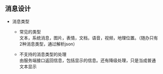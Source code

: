﻿## 消息设计

* 消息类型  
    * 常见的类型  
        文本，系统消息，图片，表情，文档，语音，视频，地理位置。（随办只有2种消息类型，通过解析json）

    * 不支持的消息类型的处理  
       由服务端接口返回信息，包括显示的信息。还有降级处理，只是当成普通文本显示

